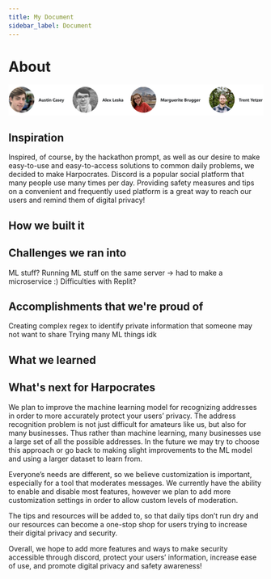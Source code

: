 ```yaml
---
title: My Document
sidebar_label: Document
---
```


# About

![alt-text](assets/doc-image.png)

## Inspiration

Inspired, of course, by the hackathon prompt, as well as our desire to make easy-to-use and easy-to-access solutions to common daily problems, we decided to make Harpocrates. Discord is a popular social platform that many people use many times per day. Providing safety measures and tips on a convenient and frequently used platform is a great way to reach our users and remind them of digital privacy!

## How we built it

## Challenges we ran into

ML stuff?
Running ML stuff on the same server -> had to make a microservice :)
Difficulties with Replit?

## Accomplishments that we're proud of

Creating complex regex to identify private information that someone may not want to share
Trying many ML things idk

## What we learned

## What's next for Harpocrates

We plan to improve the machine learning model for recognizing addresses in order to more accurately protect your users’ privacy. The address recognition problem is not just difficult for amateurs like us, but also for many businesses. Thus rather than machine learning, many businesses use a large set of all the possible addresses. In the future we may try to choose this approach or go back to making slight improvements to the ML model and using a larger dataset to learn from.

Everyone’s needs are different, so we believe customization is important, especially for a tool that moderates messages. We currently have the ability to enable and disable most features, however we plan to add more customization settings in order to allow custom levels of moderation. 

The tips and resources will be added to, so that daily tips don’t run dry and our resources can become a one-stop shop for users trying to increase their digital privacy and security.

Overall, we hope to add more features and ways to make security accessible through discord, protect your users’ information, increase ease of use, and promote digital privacy and safety awareness!